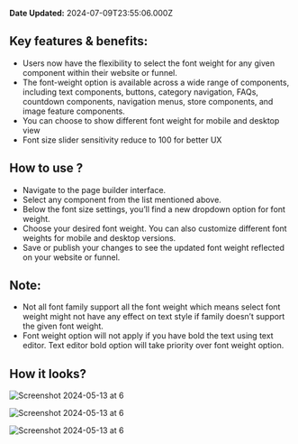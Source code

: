 **Date Updated:** 2024-07-09T23:55:06.000Z
  
  
## **Key features & benefits:**

* Users now have the flexibility to select the font weight for any given component within their website or funnel.
* The font-weight option is available across a wide range of components, including text components, buttons, category navigation, FAQs, countdown components, navigation menus, store components, and image feature components.
* You can choose to show different font weight for mobile and desktop view
* Font size slider sensitivity reduce to 100 for better UX

## **How to use ?**

* Navigate to the page builder interface.
* Select any component from the list mentioned above.
* Below the font size settings, you’ll find a new dropdown option for font weight.
* Choose your desired font weight. You can also customize different font weights for mobile and desktop versions.
* Save or publish your changes to see the updated font weight reflected on your website or funnel.

## **Note:**

* Not all font family support all the font weight which means select font weight might not have any effect on text style if family doesn’t support the given font weight.
* Font weight option will not apply if you have bold the text using text editor. Text editor bold option will take priority over font weight option.

## **How it looks?**

![Screenshot 2024-05-13 at 6](https://s3.amazonaws.com/cdn.freshdesk.com/data/helpdesk/attachments/production/155028969705/original/M4sD3AqB1oBRkpslCyUQJeTOU4kjXLyhRA.png?1720541197)

![Screenshot 2024-05-13 at 6](https://s3.amazonaws.com/cdn.freshdesk.com/data/helpdesk/attachments/production/155028969706/original/MP-vFIXzHvmOmAtvqtKbYVU5XqOY81Inaw.png?1720541197)

![Screenshot 2024-05-13 at 6](https://s3.amazonaws.com/cdn.freshdesk.com/data/helpdesk/attachments/production/155028969704/original/GNa4i0W8cgLq5Vr87JE3hTxnL6qAazf4Bg.png?1720541197)

  